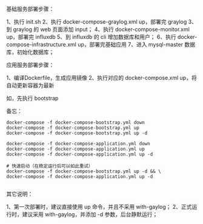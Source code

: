 基础服务部署步骤：

1、执行 init.sh
2、执行 docker-compose-graylog.xml up，部署完 graylog
3、到 graylog 的 web 页面添加 input；
4、执行 docker-compose-monitor.xml up，部署完 influxdb
5、到 influxdb 的 cli 增加数据库和用户；
6、执行 docker-compose-infrastructure.xml up，部署完基础应用
7、进入 mysql-master 数据库，初始化数据库；

应用服务部署步骤：

1、编译Dockerfile，生成应用镜像
2、执行对应的 docker-compose.xml up，将自动更新容器为最新

如，先执行 bootstrap 

备忘：
```
docker-compose -f docker-compose-bootstrap.yml down
docker-compose -f docker-compose-bootstrap.yml up
docker-compose -f docker-compose-bootstrap.yml up -d

docker-compose -f docker-compose-application.yml down 
docker-compose -f docker-compose-application.yml up
docker-compose -f docker-compose-application.yml up -d

# 快速启动（在稳定运行后可以如此重试）
docker-compose -f docker-compose-bootstrap.yml up -d && \
docker-compose -f docker-compose-application.yml up -d 


```

其它说明：

1、第一次部署时，建议直接使用 up 命令，并且不采用 with-gaylog；
2、正式运行时，建议采用 with-gaylog，并添加 -d 参数，后台静默运行；